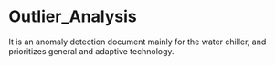 # Outlier_Analysis

It is an anomaly detection document mainly for the water chiller, and prioritizes general and adaptive technology.